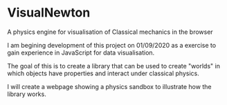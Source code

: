 # VisualNewton
A physics engine for visualisation of Classical mechanics in the browser 

I am begining development of this project on 01/09/2020 as a exercise to gain experience in JavaScript for data visualisation. 

The goal of this is to create a library that can be used to create "worlds" in which objects have properties and interact under classical physics. 

I will create a webpage showing a physics sandbox to illustrate how the library works.

